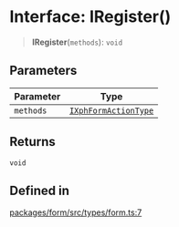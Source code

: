# Interface: IRegister()

> **IRegister**(`methods`): `void`

## Parameters

| Parameter | Type |
| ------ | ------ |
| `methods` | [`IXphFormActionType`](IXphFormActionType.md) |

## Returns

`void`

## Defined in

[packages/form/src/types/form.ts:7](https://github.com/XiaoPiHong/xph-crud/blob/a66f5e1165d80a9a49dbfe85e58764d0d506a6ef/packages/form/src/types/form.ts#L7)
